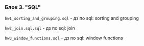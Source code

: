 ### Блок 3. "SQL"


`hw1_sorting_and_grouping.sql` - дз по sql: sorting and grouping

`hw2_join.sql.sql` - дз по sql: join

`hw3_window_functions.sql` - дз по sql: window functions
